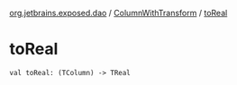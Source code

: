 [org.jetbrains.exposed.dao](../index.md) / [ColumnWithTransform](index.md) / [toReal](.)

# toReal

`val toReal: (TColumn) -> TReal`